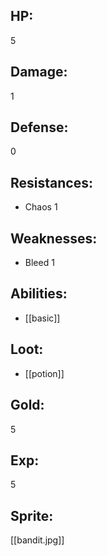 ## HP:
5

## Damage:
1

## Defense:
0

## Resistances:
- Chaos 1

## Weaknesses:
- Bleed 1

## Abilities:
- [[basic]]

## Loot:
- [[potion]]

## Gold:
5

## Exp:
5

## Sprite:
[[bandit.jpg]]